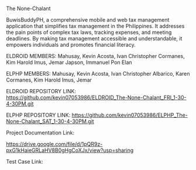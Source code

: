 The None-Chalant

BuwisBuddyPH, a comprehensive mobile and web tax management application that simplifies tax management in the Philippines. It addresses the pain points of complex tax laws, tracking expenses, and meeting deadlines. By making tax management accessible and understandable, it empowers individuals and promotes financial literacy.

ELDROID MEMBERS:
  Mahusay, Kevin
  Acosta, Ivan Christopher
  Cormanes, Kim Harold
  Imus, Jemar
  Japson, Immanuel Pon Elan

ELPHP MEMBERS:
  Mahusay, Kevin
  Acosta, Ivan Christopher
  Albarico, Karen 
  Cormanes, Kim Harold
  Imus, Jemar

ELDROID REPOSITORY LINK:
https://github.com/kevin07053986/ELDROID_The-None-Chalant_FRI_1-30-4-30PM.git

ELPHP REPOSITORY LINK:
https://github.com/kevin07053986/ELPHP_The-None-Chalant_SAT_1-30-4-30PM.git   

Project Documentation Link:

https://drive.google.com/file/d/1pQR9z-pxG1kHaieGRLaHV8B0gHgCoXJx/view?usp=sharing

Test Case Link:

